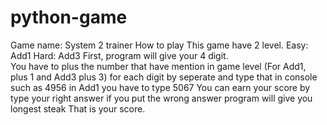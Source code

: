 # python-game
Game name: System 2 trainer
How to play  This game have 2 level.  Easy: Add1  Hard: Add3  First, program will give your 4 digit.  
You have to plus the number that have mention in game level (For Add1, plus 1 and Add3 plus 3)
for each digit by seperate and type that in console such as 4956 in Add1 you have to type 5067 
You can earn your score by type your right answer if you put the wrong answer program will give you longest steak
That is your score.
